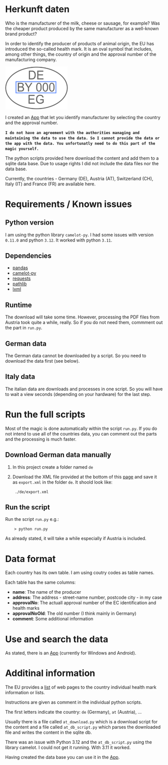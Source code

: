 # Herkunft daten

Who is the manufacturer of the milk, cheese or sausage, for example? Was the cheaper product produced by the same manufacturer as a well-known brand product?

In order to identify the producer of products of animal origin, the EU has introduced the so-called health mark. It is an oval symbol that includes, among other things, the country of origin and the approval number of the manufacturing company.

<img src="assets/image.png" alt="health mark example" width="200" height="auto">

I created an [App](https://github.com/rokozeit/herkunft) that let you identify manufacturer by selecting the country and the approval number.

**`I do not have an agreement with the authorities managing and maintaining the data to use the data. So I cannot provide the data or the app with the data. You unfortunatly need to do this part of the magic yourself.`**

The python scripts provided here download the content and add them to a sqlite data base. Due to usage rights I did not include the data files nor the data base.

Currently, the countries - Germany (DE), Austria (AT), Switzerland (CH), Italy (IT) and France (FR) are available here.

# Requirements / Known issues
## Python version
I am using the python library `camelot-py`. I had some issues with version `0.11.0` and python `3.12`. It worked with python `3.11`.

## Dependencies
- [pandas](https://pandas.pydata.org/)
- [camelot-py](https://camelot-py.readthedocs.io/en/master/)
- [requests](https://pypi.org/project/requests/)
- [pathlib](https://docs.python.org/3/library/pathlib.html)
- [lxml](https://lxml.de/)

## Runtime
The download will take some time. However, processing the PDF files from Austria took quite a while, really. So if you do not need them, commment out the part in `run.py`.

## German data
The German data cannot be downloaded by a script. So you need to download the data first (see below).

## Italy data
The italian data are downloads and processes in one script. So you will have to wait a view seconds (depending on your hardware) for the last step.

# Run the full scripts
Most of the magic is done automatically within the script `run.py`. If you do not intend to use all of the countries data, you can comment out the parts and the processing is much faster.

## Download German data manually

1. In this project create a folder named `de`
2. Download the XML file provided at the bottom of this [page](https://bltu.bvl.bund.de/bltu/app/process/bvl-btl_p_veroeffentlichung?execution=e1s3) and save it as `export.xml` in the folder `de`. It shoold look like:

        ./de/export.xml

## Run the script

Run the script `run.py` e.g.:

        > python run.py

As already stated, it will take a while especially if Austria is included.

# Data format
Each country has its own table. I am using coutry codes as table names.

Each table has the same columns:
- **name**: The name of the producer
- **address**: The address - street-name number, postcode city - in my case
- **approvalNo**: The actuall approval number of the EC identification and health marks
- **approvalNoOld**: The old number (I think mainly in Germany)
- **comment**: Some additional information

# Use and search the data
As stated, there is an [App](https://github.com/rokozeit/herkunft) (currently for Windows and Android).

# Additinal information
The EU provides a [list](https://food.ec.europa.eu/safety/biological-safety/food-hygiene/approved-eu-food-establishments/national-websites_en#list-of-eu-country-approved-establishments) of web pages to the country individual health mark information or lists. 

Instructions are given as comment in the individual python scripts.

The first letters indicate the country: `de` (Germany), `at` (Austria), ...

Usually there is a file called `at_download.py` which is a download script for the content and a file called `at_db_script.py` which parses the downloaded file and writes the content in the sqlite db.

There was an issue with Python 3.12 and the `at_db_script.py` using the library camelot. I could not get it running. With 3.11 it worked.

Having created the data base you can use it in the [App](https://github.com/rokozeit/herkunft).


